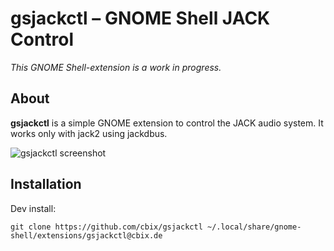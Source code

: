 # gsjackctl – GNOME Shell JACK Control

_This GNOME Shell-extension is a work in progress._

## About
**gsjackctl** is a simple GNOME extension to control the JACK audio system. It works only with jack2 using jackdbus.

![gsjackctl screenshot](https://user-images.githubusercontent.com/1295945/100553004-4edecf80-328b-11eb-85b1-e85e60d05251.png)

## Installation

Dev install:

```
git clone https://github.com/cbix/gsjackctl ~/.local/share/gnome-shell/extensions/gsjackctl@cbix.de
```
